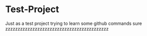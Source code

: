 # Test-Project
Just as a test project
trying to learn some github commands
sure
zzzzzzzzzzzzzzzzzzzzzzzzzzzzzzzzzzzzzzzzzz

